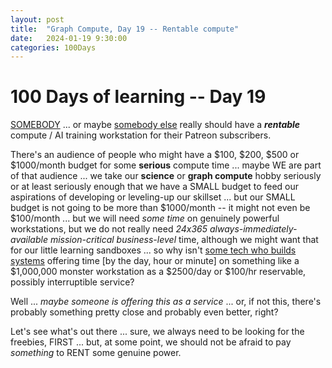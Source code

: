 ```yaml
---
layout: post
title:  "Graph Compute, Day 19 -- Rentable compute"
date:   2024-01-19 9:30:00
categories: 100Days
---
```



# 100 Days of learning -- Day 19

[SOMEBODY](https://www.youtube.com/watch?v=zTav7r38y-Y) ... or maybe [somebody else](https://www.youtube.com/watch?v=E6HJi0iqYbw) really should have a ***rentable*** compute / AI training workstation for their Patreon subscribers.

There's an audience of people who might have a $100, $200, $500 or $1000/month budget for some **serious** compute time ... maybe WE are part of that audience ... we take our **science** or **graph compute** hobby seriously or at least seriously enough that we have a SMALL budget to feed our aspirations of developing or leveling-up our skillset ... but our SMALL budget is not going to be more than $1000/month -- it might not even be $100/month ... but we will need *some time* on genuinely powerful workstations, but we do not really need *24x365 always-immediately-available mission-critical business-level* time, although we might want that for our little learning sandboxes ... so why isn't [some tech who builds systems](https://www.youtube.com/watch?v=5Hxr9k5Vdc4) offering time [by the day, hour or minute] on something like a $1,000,000 monster workstation as a $2500/day or $100/hr reservable, possibly interruptible service?

Well ... *maybe someone is offering this as a service* ... or, if not this, there's probably something pretty close and probably even better, right?

Let's see what's out there ... sure, we always need to be looking for the freebies, FIRST ... but, at some point, we should not be afraid to pay *something* to RENT some genuine power.